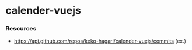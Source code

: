 # calender-vuejs

### Resources
- https://api.github.com/repos/keko-hagari/calender-vuejs/commits (ex.)
